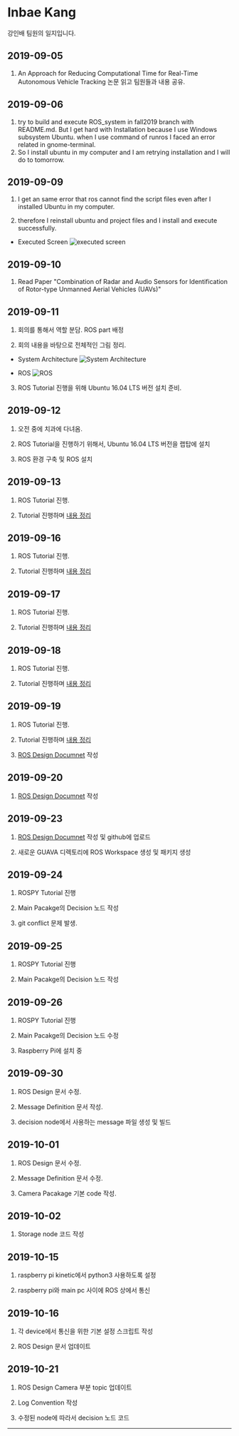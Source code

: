Inbae Kang
=============
강인배 팀원의 일지입니다.

## 2019-09-05

1. An Approach for Reducing Computational Time for Real-Time Autonomous Vehicle Tracking 논문 읽고 팀원들과 내용 공유.

## 2019-09-06

1. try to build and execute ROS_system in fall2019 branch with README.md. But I get hard with Installation because I use Windows subsystem Ubuntu. when I use command of runros I faced an error related in gnome-terminal.
2. So I install ubuntu in my computer and I am retrying installation and I will do to tomorrow.

## 2019-09-09

1. I get an same error that ros cannot find the script files even after I installed Ubuntu in my computer.

2. therefore I reinstall ubuntu and project files and I install and execute successfully.

- Executed Screen
![executed screen](https://i.imgur.com/cuur6FX.png)

## 2019-09-10

1. Read Paper "Combination of Radar and Audio Sensors for Identification of Rotor-type Unmanned Aerial Vehicles (UAVs)"

## 2019-09-11

1. 회의를 통해서 역할 분담. ROS part 배정

2. 회의 내용을 바탕으로 전체적인 그림 정리.

- System Architecture
![System Architecture](https://i.imgur.com/J9cstXA.png)

- ROS
![ROS](https://i.imgur.com/eVVKMlF.png)

3. ROS Tutorial 진행을 위해 Ubuntu 16.04 LTS 버전 설치 준비.

## 2019-09-12

1. 오전 중에 치과에 다녀옴.

2. ROS Tutorial을 진행하기 위해서, Ubuntu 16.04 LTS 버전을 랩탑에 설치

3. ROS 환경 구축 및 ROS 설치

## 2019-09-13

1. ROS Tutorial 진행.

2. Tutorial 진행하며 [내용 정리](https://github.com/cleverdevk/ROS_Tutorial)

## 2019-09-16

1. ROS Tutorial 진행.

2. Tutorial 진행하며 [내용 정리](https://github.com/cleverdevk/ROS_Tutorial)


## 2019-09-17

1. ROS Tutorial 진행.

2. Tutorial 진행하며 [내용 정리](https://github.com/cleverdevk/ROS_Tutorial)


## 2019-09-18

1. ROS Tutorial 진행.

2. Tutorial 진행하며 [내용 정리](https://github.com/cleverdevk/ROS_Tutorial)


## 2019-09-19

1. ROS Tutorial 진행.

2. Tutorial 진행하며 [내용 정리](https://github.com/cleverdevk/ROS_Tutorial)

3. [ROS Design Documnet](https://www.notion.so/cleverdevk/ROS-Design-9cbf88796d634cb692d4113f3f8526bd) 작성


## 2019-09-20


1. [ROS Design Documnet](https://www.notion.so/cleverdevk/ROS-Design-9cbf88796d634cb692d4113f3f8526bd) 작성

## 2019-09-23


1. [ROS Design Documnet](https://www.notion.so/cleverdevk/ROS-Design-9cbf88796d634cb692d4113f3f8526bd) 작성 및 github에 업로드

2. 새로운 GUAVA 디렉토리에 ROS Workspace 생성 및 패키지 생성

## 2019-09-24

1. ROSPY Tutorial 진행

2. Main Pacakge의 Decision 노드 작성

3. git conflict 문제 발생.

## 2019-09-25

1. ROSPY Tutorial 진행

2. Main Pacakge의 Decision 노드 작성

## 2019-09-26

1. ROSPY Tutorial 진행

2. Main Pacakge의 Decision 노드 수정

3. Raspberry Pi에 설치 중

## 2019-09-30

1. ROS Design 문서 수정.

2. Message Definition 문서 작성.

3. decision node에서 사용하는 message 파일 생성 및 빌드

## 2019-10-01

1. ROS Design 문서 수정.

2. Message Definition 문서 수정.

3. Camera Pacakage 기본 code 작성.

## 2019-10-02

1. Storage node 코드 작성

## 2019-10-15

1. raspberry pi kinetic에서 python3 사용하도록 설정

2. raspberry pi와 main pc 사이에 ROS 상에서 통신

## 2019-10-16

1. 각 device에서 통신을 위한 기본 설정 스크립트 작성

2. ROS Design 문서 업데이트

## 2019-10-21

1. ROS Design Camera 부분 topic 업데이트

2. Log Convention 작성

3. 수정된 node에 따라서 decision 노드 코드 

* * *

